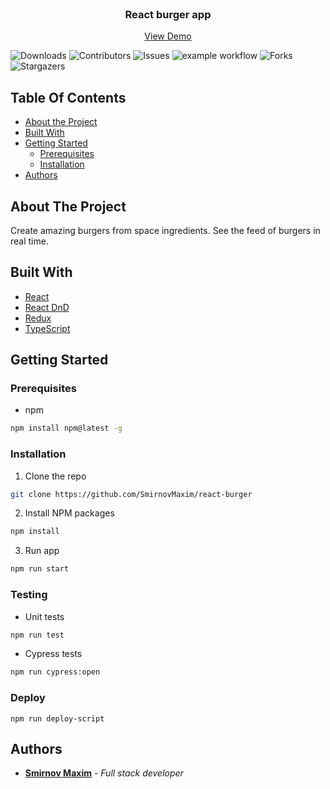 <br/>
<p align="center">
  <h3 align="center">React burger app</h3>

  <p align="center">
    <a href="https://max.nomoredomains.work">View Demo</a>
  </p>
</p>

![Downloads](https://img.shields.io/github/downloads/SmirnovMaxim/react-burger/total)
![Contributors](https://img.shields.io/github/contributors/SmirnovMaxim/react-burger?color=dark-green)
![Issues](https://img.shields.io/github/issues/SmirnovMaxim/react-burger)
![example workflow](https://github.com/SmirnovMaxim/react-burger/actions/workflows/test.yml/badge.svg?branch=sprint-6/step-1)
![Forks](https://img.shields.io/github/forks/SmirnovMaxim/react-burger?style=social)
![Stargazers](https://img.shields.io/github/stars/SmirnovMaxim/react-burger?style=social)

## Table Of Contents

* [About the Project](#about-the-project)
* [Built With](#built-with)
* [Getting Started](#getting-started)
    * [Prerequisites](#prerequisites)
    * [Installation](#installation)
* [Authors](#authors)

## About The Project

Create amazing burgers from space ingredients. See the feed of burgers in real time.

## Built With

* [React](https://github.com/facebook/react)
* [React DnD](https://github.com/react-dnd/react-dnd)
* [Redux](https://github.com/reduxjs/redux)
* [TypeScript](https://github.com/microsoft/TypeScript)

## Getting Started

### Prerequisites

* npm

```sh
npm install npm@latest -g
```

### Installation

1. Clone the repo

```sh
git clone https://github.com/SmirnovMaxim/react-burger
```

2. Install NPM packages

```sh
npm install
```

3. Run app

```sh
npm run start
```

### Testing

* Unit tests

```sh
npm run test
```

* Cypress tests

```sh
npm run cypress:open
```

### Deploy
```shell
npm run deploy-script
```

## Authors

* **[Smirnov Maxim](https://github.com/SmirnovMaxim)** - *Full stack developer*
